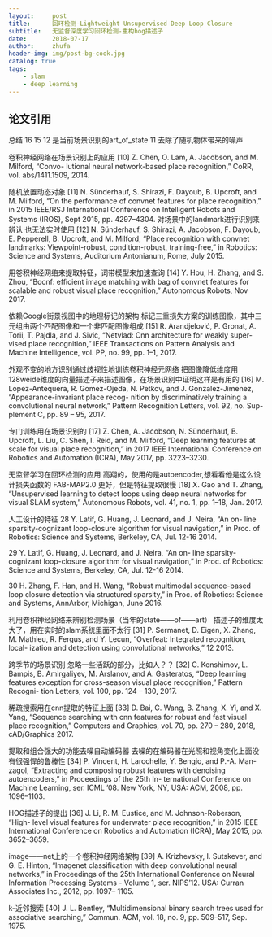 ```yaml
---
layout:     post
title:      回环检测-Lightweight Unsupervised Deep Loop Closure
subtitle:   无监督深度学习回环检测-重构hog描述子
date:       2018-07-17
author:     zhufa
header-img: img/post-bg-cook.jpg
catalog: true
tags:
    - slam
    - deep learning
---
```


## 论文引用
总结 16 15 12 是当前场景识别的art_of_state 11 去除了随机物体带来的噪声


卷积神经网络在场景识别上的应用
[10] Z. Chen, O. Lam, A. Jacobson, and M. Milford, “Convo-
lutional neural network-based place recognition,” CoRR,
vol. abs/1411.1509, 2014.

随机放置动态对象
[11] N. Sünderhauf, S. Shirazi, F. Dayoub, B. Upcroft, and
M. Milford, “On the performance of convnet features
for place recognition,” in 2015 IEEE/RSJ International
Conference on Intelligent Robots and Systems (IROS),
Sept 2015, pp. 4297–4304.
对场景中的landmark进行识别来辨认
也无法实时使用
[12] N. Sünderhauf, S. Shirazi, A. Jacobson, F. Dayoub,
E. Pepperell, B. Upcroft, and M. Milford, “Place
recognition with convnet landmarks: Viewpoint-robust,
condition-robust, training-free,” in Robotics: Science and
Systems, Auditorium Antonianum, Rome, July 2015.

用卷积神经网络来提取特征，词带模型来加速查询
[14] Y. Hou, H. Zhang, and S. Zhou, “Bocnf: efficient image
matching with bag of convnet features for scalable and
robust visual place recognition,” Autonomous Robots,
Nov 2017.


依赖Google街景视图中的地理标记的架构
标记三重损失方案的训练图像，其中三元组由两个匹配图像和一个非匹配图像组成
[15] R. Arandjelović, P. Gronat, A. Torii, T. Pajdla, and
J. Sivic, “Netvlad: Cnn architecture for weakly super-
vised place recognition,” IEEE Transactions on Pattern
Analysis and Machine Intelligence, vol. PP, no. 99, pp.
1–1, 2017.

外观不变的地方识别通过歧视性地训练卷积神经元网络
把图像降低维度用128weide维度的向量描述子来描述图像，在场景识别中证明这样是有用的
[16] M. Lopez-Antequera, R. Gomez-Ojeda, N. Petkov, and
J. Gonzalez-Jimenez, “Appearance-invariant place recog-
nition by discriminatively training a convolutional neural
network,” Pattern Recognition Letters, vol. 92, no. Sup-
plement C, pp. 89 – 95, 2017.

专门训练用在场景识别的
[17] Z. Chen, A. Jacobson, N. Sünderhauf, B. Upcroft, L. Liu,
C. Shen, I. Reid, and M. Milford, “Deep learning features
at scale for visual place recognition,” in 2017 IEEE
International Conference on Robotics and Automation
(ICRA), May 2017, pp. 3223–3230.

无监督学习在回环检测的应用
高翔的，使用的是autoencoder,想看看他是这么设计损失函数的
FAB-MAP2.0 更好，但是特征提取很慢
[18] X. Gao and T. Zhang, “Unsupervised learning to detect
loops using deep neural networks for visual SLAM
system,” Autonomous Robots, vol. 41, no. 1, pp. 1–18,
Jan. 2017.

人工设计的特征
28 
Y. Latif, G. Huang, J. Leonard, and J. Neira, “An on-
line sparsity-cognizant loop-closure algorithm for visual
navigation,” in Proc. of Robotics: Science and Systems,
Berkeley, CA, Jul. 12-16 2014.

29
Y. Latif, G. Huang, J. Leonard, and J. Neira, “An on-
line sparsity-cognizant loop-closure algorithm for visual
navigation,” in Proc. of Robotics: Science and Systems,
Berkeley, CA, Jul. 12-16 2014.

30
H. Zhang, F. Han, and H. Wang, “Robust multimodal
sequence-based loop closure detection via structured
sparsity,” in Proc. of Robotics: Science and Systems,
AnnArbor, Michigan, June 2016.

利用卷积神经网络来辨别检测场景（当年的state——of——art）
描述子的维度太大了，用在实时的slam系统里面不太行
[31] P. Sermanet, D. Eigen, X. Zhang, M. Mathieu, R. Fergus,
and Y. Lecun, “Overfeat: Integrated recognition, local-
ization and detection using convolutional networks,” 12
2013.

跨季节的场景识别
忽略一些活跃的部分，比如人？？
[32] C. Kenshimov, L. Bampis, B. Amirgaliyev, M. Arslanov,
and A. Gasteratos, “Deep learning features exception for
cross-season visual place recognition,” Pattern Recogni-
tion Letters, vol. 100, pp. 124 – 130, 2017.

稀疏搜索用在cnn提取的特征上面
[33] D. Bai, C. Wang, B. Zhang, X. Yi, and X. Yang,
“Sequence searching with cnn features for robust and
fast visual place recognition,” Computers and Graphics,
vol. 70, pp. 270 – 280, 2018, cAD/Graphics 2017.

提取和组合强大的功能去噪自动编码器
去噪的在编码器在光照和视角变化上面没有很强悍的鲁棒性
[34] P. Vincent, H. Larochelle, Y. Bengio, and P.-A. Man-
zagol, “Extracting and composing robust features with
denoising autoencoders,” in Proceedings of the 25th In-
ternational Conference on Machine Learning, ser. ICML
’08. New York, NY, USA: ACM, 2008, pp. 1096–1103.

HOG描述子的提出
[36] J. Li, R. M. Eustice, and M. Johnson-Roberson, “High-
level visual features for underwater place recognition,”
in 2015 IEEE International Conference on Robotics and
Automation (ICRA), May 2015, pp. 3652–3659.

image——net上的一个卷积神经网络架构
[39] A. Krizhevsky, I. Sutskever, and G. E. Hinton, “Imagenet
classification with deep convolutional neural networks,”
in Proceedings of the 25th International Conference on
Neural Information Processing Systems - Volume 1, ser.
NIPS’12. USA: Curran Associates Inc., 2012, pp. 1097–
1105.

k-近邻搜索
[40] J. L. Bentley, “Multidimensional binary search trees used
for associative searching,” Commun. ACM, vol. 18, no. 9,
pp. 509–517, Sep. 1975.

